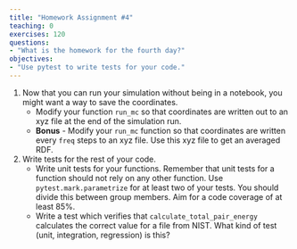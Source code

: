 ```yaml
---
title: "Homework Assignment #4"
teaching: 0
exercises: 120
questions:
- "What is the homework for the fourth day?"
objectives:
- "Use pytest to write tests for your code."
---
```


1. Now that you can run your simulation without being in a notebook, you might want a way to save the coordinates.
    - Modify your function `run_mc` so that coordinates are written out to an xyz file at the end of the simulation run.
    - **Bonus** - Modify your `run_mc` function so that coordinates are written every `freq` steps to an xyz file. Use this xyz file to get an averaged RDF.
1. Write tests for the rest of your code.
    - Write unit tests for your functions. Remember that unit tests for a function should not rely on any other function. Use `pytest.mark.parametrize` for at least two of your tests. You should divide this between group members. Aim for a code coverage of at least 85%.
    - Write a test which verifies that `calculate_total_pair_energy` calculates the correct value for a file from NIST. What kind of test (unit, integration, regression) is this?
